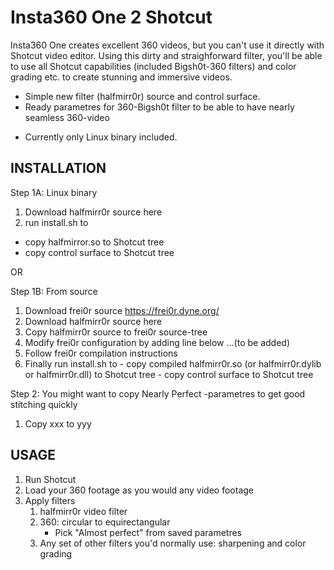 
# Insta360 One 2 Shotcut

Insta360 One creates excellent 360 videos, but you can't use it directly with Shotcut video editor. Using this dirty and straighforward filter, you'll be able to use all Shotcut capabilities (included Bigsh0t-360 filters) and color grading etc. to create stunning and immersive videos.

+ Simple new filter (halfmirr0r) source and control surface.
+ Ready parametres for 360-Bigsh0t filter to be able to have nearly seamless 360-video 
- Currently only Linux binary included.


INSTALLATION
------------

Step 1A: Linux binary
  1) Download halfmirr0r source here
  2) run install.sh to
  - copy halfmirror.so to Shotcut tree
  - copy control surface to Shotcut tree


OR


Step 1B: From source
  1) Download frei0r source https://frei0r.dyne.org/
  2) Download halfmirr0r source here
  3) Copy halfmirr0r source to frei0r source-tree
  4) Modify frei0r configuration by adding line below
      ...(to be added)
  5) Follow frei0r compilation instructions
  6) Finally run install.sh to
    - copy compiled halfmirr0r.so (or halfmirr0r.dylib or halfmirr0r.dll) to Shotcut tree
    - copy control surface to Shotcut tree




Step 2: You might want to copy Nearly Perfect -parametres to get good stitching quickly
   1) Copy xxx to yyy


USAGE
-----

1) Run Shotcut
2) Load your 360 footage as you would any video footage
3) Apply filters
    1) halfmirr0r video filter
    2) 360: circular to equirectangular
         - Pick "Almost perfect" from saved parametres
    3) Any set of other filters you'd normally use: sharpening and color grading
      
      
